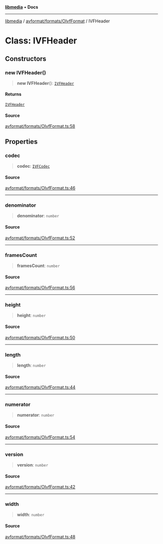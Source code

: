 [**libmedia**](../../../../README.md) • **Docs**

***

[libmedia](../../../../README.md) / [avformat/formats/OIvfFormat](../README.md) / IVFHeader

# Class: IVFHeader

## Constructors

### new IVFHeader()

> **new IVFHeader**(): [`IVFHeader`](IVFHeader.md)

#### Returns

[`IVFHeader`](IVFHeader.md)

#### Source

[avformat/formats/OIvfFormat.ts:58](https://github.com/zhaohappy/libmedia/blob/b4bb608d2b1c00d036d73fc8d222b1a97be53694/src/avformat/formats/OIvfFormat.ts#L58)

## Properties

### codec

> **codec**: [`IVFCodec`](../enumerations/IVFCodec.md)

#### Source

[avformat/formats/OIvfFormat.ts:46](https://github.com/zhaohappy/libmedia/blob/b4bb608d2b1c00d036d73fc8d222b1a97be53694/src/avformat/formats/OIvfFormat.ts#L46)

***

### denominator

> **denominator**: `number`

#### Source

[avformat/formats/OIvfFormat.ts:52](https://github.com/zhaohappy/libmedia/blob/b4bb608d2b1c00d036d73fc8d222b1a97be53694/src/avformat/formats/OIvfFormat.ts#L52)

***

### framesCount

> **framesCount**: `number`

#### Source

[avformat/formats/OIvfFormat.ts:56](https://github.com/zhaohappy/libmedia/blob/b4bb608d2b1c00d036d73fc8d222b1a97be53694/src/avformat/formats/OIvfFormat.ts#L56)

***

### height

> **height**: `number`

#### Source

[avformat/formats/OIvfFormat.ts:50](https://github.com/zhaohappy/libmedia/blob/b4bb608d2b1c00d036d73fc8d222b1a97be53694/src/avformat/formats/OIvfFormat.ts#L50)

***

### length

> **length**: `number`

#### Source

[avformat/formats/OIvfFormat.ts:44](https://github.com/zhaohappy/libmedia/blob/b4bb608d2b1c00d036d73fc8d222b1a97be53694/src/avformat/formats/OIvfFormat.ts#L44)

***

### numerator

> **numerator**: `number`

#### Source

[avformat/formats/OIvfFormat.ts:54](https://github.com/zhaohappy/libmedia/blob/b4bb608d2b1c00d036d73fc8d222b1a97be53694/src/avformat/formats/OIvfFormat.ts#L54)

***

### version

> **version**: `number`

#### Source

[avformat/formats/OIvfFormat.ts:42](https://github.com/zhaohappy/libmedia/blob/b4bb608d2b1c00d036d73fc8d222b1a97be53694/src/avformat/formats/OIvfFormat.ts#L42)

***

### width

> **width**: `number`

#### Source

[avformat/formats/OIvfFormat.ts:48](https://github.com/zhaohappy/libmedia/blob/b4bb608d2b1c00d036d73fc8d222b1a97be53694/src/avformat/formats/OIvfFormat.ts#L48)
